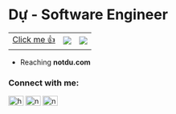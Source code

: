 <h1>Dự - Software Engineer 
<!--   <img src="https://komarev.com/ghpvc/?username=notdu" alt="notdu" /> -->
</h1> 

<!-- [![ko-fi](https://ko-fi.com/img/githubbutton_sm.svg)](https://ko-fi.com/duyet) -->


|                                                                                                                     |                                                               |                                                                |
| ------------------------------------------------------------------------------------------------------------------- | ------------------------------------------------------------: | -------------------------------------------------------------: |
| [Click me 👍](https://poll.fizzy.wtf/vote?du.vote=yes&redirect=https://github.com/notdu) | ![](https://poll.fizzy.wtf/show?du.vote=yes) | ![](https://poll.fizzy.wtf/count?du.vote=yes) |



<!-- <img src="https://i.imgur.com/xwjP2uD.jpg" width="300" style="float: right" /> -->

- Reaching **notdu.com**

<p align="left">
<h3 align="left">Connect with me:</h3>
<div>
<a href="https://ko-fi.com/notdu" target="blank"><img align="center" src="https://cdn.jsdelivr.net/npm/simple-icons@3.0.1/icons/ko-fi.svg" alt="https://ko-fi.com/notdu" height="20" width="30" /></a>
<a href="https://twitter.com/huudutg" target="blank"><img align="center" src="https://cdn.jsdelivr.net/npm/simple-icons@3.0.1/icons/twitter.svg" alt="notdu" height="20" width="30" /></a>
<a href="https://linkedin.com/in/huudutg" target="blank"><img align="center" src="https://cdn.jsdelivr.net/npm/simple-icons@3.0.1/icons/linkedin.svg" alt="notdu" height="20" width="30" /></a>
</div>
</p>




